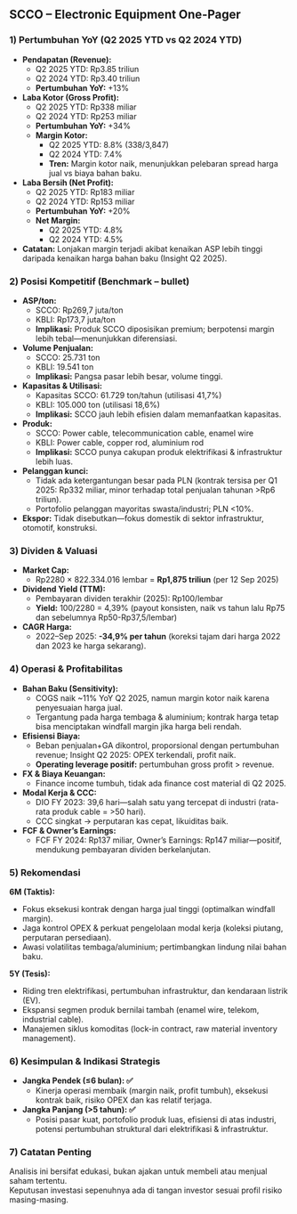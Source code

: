 ## SCCO – Electronic Equipment One-Pager

### 1) Pertumbuhan YoY (Q2 2025 YTD vs Q2 2024 YTD)
- **Pendapatan (Revenue):**  
  - Q2 2025 YTD: Rp3.85 triliun  
  - Q2 2024 YTD: Rp3.40 triliun  
  - **Pertumbuhan YoY:** +13%
- **Laba Kotor (Gross Profit):**  
  - Q2 2025 YTD: Rp338 miliar  
  - Q2 2024 YTD: Rp253 miliar  
  - **Pertumbuhan YoY:** +34%
  - **Margin Kotor:**  
    - Q2 2025 YTD: 8.8% (338/3,847)  
    - Q2 2024 YTD: 7.4%
    - **Tren:** Margin kotor naik, menunjukkan pelebaran spread harga jual vs biaya bahan baku.
- **Laba Bersih (Net Profit):**  
  - Q2 2025 YTD: Rp183 miliar  
  - Q2 2024 YTD: Rp153 miliar  
  - **Pertumbuhan YoY:** +20%
  - **Net Margin:**  
    - Q2 2025 YTD: 4.8%  
    - Q2 2024 YTD: 4.5%
- **Catatan:** Lonjakan margin terjadi akibat kenaikan ASP lebih tinggi daripada kenaikan harga bahan baku (Insight Q2 2025).

### 2) Posisi Kompetitif (Benchmark – bullet)
- **ASP/ton:**  
  - SCCO: Rp269,7 juta/ton  
  - KBLI: Rp173,7 juta/ton  
  - **Implikasi:** Produk SCCO diposisikan premium; berpotensi margin lebih tebal—menunjukkan diferensiasi.
- **Volume Penjualan:**  
  - SCCO: 25.731 ton  
  - KBLI: 19.541 ton  
  - **Implikasi:** Pangsa pasar lebih besar, volume tinggi.
- **Kapasitas & Utilisasi:**  
  - Kapasitas SCCO: 61.729 ton/tahun (utilisasi 41,7%)  
  - KBLI: 105.000 ton (utilisasi 18,6%)
  - **Implikasi:** SCCO jauh lebih efisien dalam memanfaatkan kapasitas.
- **Produk:**  
  - SCCO: Power cable, telecommunication cable, enamel wire  
  - KBLI: Power cable, copper rod, aluminium rod
  - **Implikasi:** SCCO punya cakupan produk elektrifikasi & infrastruktur lebih luas.
- **Pelanggan kunci:**  
  - Tidak ada ketergantungan besar pada PLN (kontrak tersisa per Q1 2025: Rp332 miliar, minor terhadap total penjualan tahunan >Rp6 triliun).
  - Portofolio pelanggan mayoritas swasta/industri; PLN <10%.
- **Ekspor:** Tidak disebutkan—fokus domestik di sektor infrastruktur, otomotif, konstruksi.

### 3) Dividen & Valuasi
- **Market Cap:**  
  - Rp2280 × 822.334.016 lembar = **Rp1,875 triliun** (per 12 Sep 2025)
- **Dividend Yield (TTM):**  
  - Pembayaran dividen terakhir (2025): Rp100/lembar  
  - **Yield:** 100/2280 = 4,39% (payout konsisten, naik vs tahun lalu Rp75 dan sebelumnya Rp50-Rp37,5/lembar)
- **CAGR Harga:**  
  - 2022–Sep 2025: **-34,9% per tahun** (koreksi tajam dari harga 2022 dan 2023 ke harga sekarang).

### 4) Operasi & Profitabilitas
- **Bahan Baku (Sensitivity):**  
  - COGS naik ~11% YoY Q2 2025, namun margin kotor naik karena penyesuaian harga jual.  
  - Tergantung pada harga tembaga & aluminium; kontrak harga tetap bisa menciptakan windfall margin jika harga beli rendah.
- **Efisiensi Biaya:**  
  - Beban penjualan+GA dikontrol, proporsional dengan pertumbuhan revenue; Insight Q2 2025: OPEX terkendali, profit naik.  
  - **Operating leverage positif:** pertumbuhan gross profit > revenue.
- **FX & Biaya Keuangan:**  
  - Finance income tumbuh, tidak ada finance cost material di Q2 2025.
- **Modal Kerja & CCC:**  
  - DIO FY 2023: 39,6 hari—salah satu yang tercepat di industri (rata-rata produk cable = >50 hari).  
  - CCC singkat → perputaran kas cepat, likuiditas baik.
- **FCF & Owner’s Earnings:**  
  - FCF FY 2024: Rp137 miliar, Owner’s Earnings: Rp147 miliar—positif, mendukung pembayaran dividen berkelanjutan.

### 5) Rekomendasi
**6M (Taktis):**  
- Fokus eksekusi kontrak dengan harga jual tinggi (optimalkan windfall margin).
- Jaga kontrol OPEX & perkuat pengelolaan modal kerja (koleksi piutang, perputaran persediaan).
- Awasi volatilitas tembaga/aluminium; pertimbangkan lindung nilai bahan baku.

**5Y (Tesis):**  
- Riding tren elektrifikasi, pertumbuhan infrastruktur, dan kendaraan listrik (EV).
- Ekspansi segmen produk bernilai tambah (enamel wire, telekom, industrial cable).
- Manajemen siklus komoditas (lock-in contract, raw material inventory management).

### 6) Kesimpulan & Indikasi Strategis
- **Jangka Pendek (≤6 bulan): ✅**  
  - Kinerja operasi membaik (margin naik, profit tumbuh), eksekusi kontrak baik, risiko OPEX dan kas relatif terjaga.
- **Jangka Panjang (>5 tahun): ✅**  
  - Posisi pasar kuat, portofolio produk luas, efisiensi di atas industri, potensi pertumbuhan struktural dari elektrifikasi & infrastruktur.

### 7) Catatan Penting
Analisis ini bersifat edukasi, bukan ajakan untuk membeli atau menjual saham tertentu.  
Keputusan investasi sepenuhnya ada di tangan investor sesuai profil risiko masing-masing.